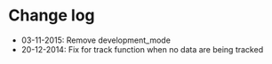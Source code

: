 Change log
==========

* 03-11-2015: Remove development_mode
* 20-12-2014: Fix for track function when no data are being tracked
